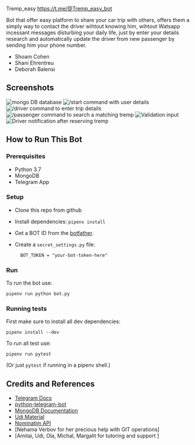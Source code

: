 Tremp_easy
<https://t.me/@Tremp_easy_bot>

Bot that offer easy platform to share your car trip with others, offers them a simply way to contact the driver wihtout knowing him, wihtout Watsapp incessant messages disturbing your daily life, just by enter your details research and automatically update the driver from new passenger by sending him your phone number.

* Shoam Cohen
* Shani Ehrentreu
* Deborah Balensi


## Screenshots

![mongo DB database](screenshots/MongoDB.png)
![/start command with user details](screenshots/UserDetails.png)
![/driver command to enter trip details](screenshots/DriverTripDetails.png)
![/passenger command to search a matching tremp](screenshots/ResearchDetails.png)
![Validation input](screenshots/image.png)
![Driver notification after reserving tremp](screenshots/UpdateDriverNotification.png)

## How to Run This Bot
### Prerequisites
* Python 3.7
* MongoDB
* Telegram App

### Setup
* Clone this repo from github
* Install dependencies: `pipenv install`
* Get a BOT ID from the [botfather](https://telegram.me/BotFather).
* Create a `secret_settings.py` file:

        BOT_TOKEN = "your-bot-token-here"

### Run
To run the bot use:

    pipenv run python bot.py

### Running tests
First make sure to install all dev dependencies:

    pipenv install --dev

To run all test  use:

    pipenv run pytest

(Or just `pytest` if running in a pipenv shell.)

## Credits and References
* [Telegram Docs](https://core.telegram.org/bots)
* [python-telegram-bot](https://github.com/python-telegram-bot/python-telegram-bot)
* [MongoDB Documentation](https://docs.mongodb.com/manual/)
* [Udi Material](http://lms.10x.org.il/)
* [Nominatim API](https://nominatim.openstreetmap.org/)
* [Nehama Verbov for her precious help with GIT operations]
* [Amitai, Udi, Ola, Michal, Margalit for tutoring and support ]

